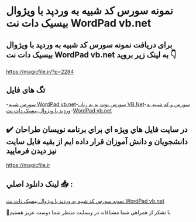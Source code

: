 # نمونه سورس کد شبیه به وردپد با ویژوال بیسیک دات نت WordPad vb.net

## برای دریافت نمونه سورس کد شبیه به وردپد با ویژوال بیسیک دات نت WordPad vb.net به لینک زیر بروید 👇

https://magicfile.ir/?p=2284

## تگ های فایل

-[سورس شبیه WordPad vb.net](https://magicfile.ir/product/%d8%b4%d8%a8%db%8c%d9%87-%d8%a8%d9%87-%d9%88%d8%b1%d8%af%d9%be%d8%af-%d8%a8%d8%a7-%d9%88%db%8c%da%98%d9%88%d8%a7%d9%84-%d8%a8%db%8c%d8%b3%db%8c%da%a9-%d8%af%d8%a7%d8%aa-%d9%86%d8%aa-wordpad-vbnet/)-[سورس نوت پد به زبان VB.Net](https://magicfile.ir/product/%d8%b4%d8%a8%db%8c%d9%87-%d8%a8%d9%87-%d9%88%d8%b1%d8%af%d9%be%d8%af-%d8%a8%d8%a7-%d9%88%db%8c%da%98%d9%88%d8%a7%d9%84-%d8%a8%db%8c%d8%b3%db%8c%da%a9-%d8%af%d8%a7%d8%aa-%d9%86%d8%aa-wordpad-vbnet/)-[سورس و کد شبیه به وردپد با ویژوال بیسیک دات نت](https://magicfile.ir/product/%d8%b4%d8%a8%db%8c%d9%87-%d8%a8%d9%87-%d9%88%d8%b1%d8%af%d9%be%d8%af-%d8%a8%d8%a7-%d9%88%db%8c%da%98%d9%88%d8%a7%d9%84-%d8%a8%db%8c%d8%b3%db%8c%da%a9-%d8%af%d8%a7%d8%aa-%d9%86%d8%aa-wordpad-vbnet/)-[WordPad vb.net](https://magicfile.ir/product/%d8%b4%d8%a8%db%8c%d9%87-%d8%a8%d9%87-%d9%88%d8%b1%d8%af%d9%be%d8%af-%d8%a8%d8%a7-%d9%88%db%8c%da%98%d9%88%d8%a7%d9%84-%d8%a8%db%8c%d8%b3%db%8c%da%a9-%d8%af%d8%a7%d8%aa-%d9%86%d8%aa-wordpad-vbnet/)

## ✔️ در سايت فايل هاي ويژه اي براي برنامه نويسان طراحان دانشجويان و دانش آموزان قرار داده ايم از بقيه فايل سايت نيز ديدن فرماييد

https://magicfile.ir


## لينک دانلود اصلي 📥 :

[نمونه سورس کد شبیه به وردپد با ویژوال بیسیک دات نت WordPad vb.net](https://magicfile.ir/product/%d8%b4%d8%a8%db%8c%d9%87-%d8%a8%d9%87-%d9%88%d8%b1%d8%af%d9%be%d8%af-%d8%a8%d8%a7-%d9%88%db%8c%da%98%d9%88%d8%a7%d9%84-%d8%a8%db%8c%d8%b3%db%8c%da%a9-%d8%af%d8%a7%d8%aa-%d9%86%d8%aa-wordpad-vbnet/) 


🙏با تشکر از همراهي شما مشتاقانه در وبسایت منتظر شما دوست عزیز هستیم

